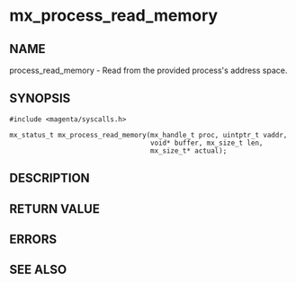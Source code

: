 # mx_process_read_memory

## NAME

process_read_memory - Read from the provided process's address space.

## SYNOPSIS

```
#include <magenta/syscalls.h>

mx_status_t mx_process_read_memory(mx_handle_t proc, uintptr_t vaddr,
                                   void* buffer, mx_size_t len,
                                   mx_size_t* actual);

```

## DESCRIPTION

## RETURN VALUE

## ERRORS

## SEE ALSO
